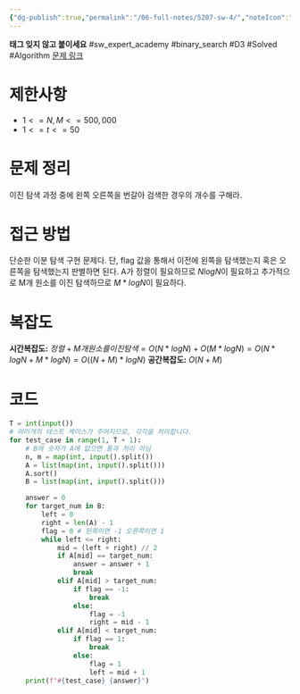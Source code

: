 ```yaml
---
{"dg-publish":true,"permalink":"/06-full-notes/5207-sw-4/","noteIcon":""}
---
```


**태그 잊지 않고 붙이세요**
#sw_expert_academy #binary_search #D3 #Solved #Algorithm 
[문제 링크](https://swexpertacademy.com/main/code/problem/problemDetail.do?contestProbId=AWT-W6oacsQDFAVT&categoryId=AWT-W6oacsQDFAVT&categoryType=CODE&problemTitle=5207&orderBy=FIRST_REG_DATETIME&selectCodeLang=ALL&select-1=&pageSize=10&pageIndex=1)
# 제한사항
- $1<=N, M<=500,000$
- $1<=t<=50$ 

# 문제 정리
이진 탐색 과정 중에 왼쪽 오른쪽을 번갈아 검색한 경우의 개수를 구해라.
# 접근 방법
단순한 이분 탐색 구현 문제다. 단, flag 값을 통해서 이전에 왼쪽을 탐색했는지 혹은 오른쪽을 탐색했는지 판별하면 된다.
A가 정렬이 필요하므로 $NlogN$이 필요하고 추가적으로 M개 원소를 이진 탐색하므로 $M*logN$이 필요하다.
# 복잡도
**시간복잡도:** $정렬 + M개 원소를 이진탐색 = O(N * logN) + O(M * logN) = O(N * logN + M * logN) = O((N + M) * logN)$
**공간복잡도:** $O(N + M)$

# 코드
``` python
T = int(input())
# 여러개의 테스트 케이스가 주어지므로, 각각을 처리합니다.
for test_case in range(1, T + 1):
    # B에 숫자가 A에 없으면 통과 처리 아님
    n, m = map(int, input().split())
    A = list(map(int, input().split()))
    A.sort()
    B = list(map(int, input().split()))

    answer = 0
    for target_num in B:
        left = 0
        right = len(A) - 1
        flag = 0 # 왼쪽이면 -1 오른쪽이면 1
        while left <= right:
            mid = (left + right) // 2
            if A[mid] == target_num:
                answer = answer + 1
                break
            elif A[mid] > target_num:
                if flag == -1:
                    break
                else:
                    flag = -1
                    right = mid - 1
            elif A[mid] < target_num:
                if flag == 1:
                    break
                else:
                    flag = 1
                    left = mid + 1
    print(f"#{test_case} {answer}")
```
